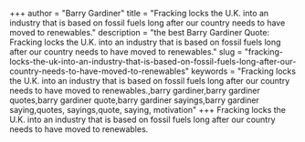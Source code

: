 +++
author = "Barry Gardiner"
title = "Fracking locks the U.K. into an industry that is based on fossil fuels long after our country needs to have moved to renewables."
description = "the best Barry Gardiner Quote: Fracking locks the U.K. into an industry that is based on fossil fuels long after our country needs to have moved to renewables."
slug = "fracking-locks-the-uk-into-an-industry-that-is-based-on-fossil-fuels-long-after-our-country-needs-to-have-moved-to-renewables"
keywords = "Fracking locks the U.K. into an industry that is based on fossil fuels long after our country needs to have moved to renewables.,barry gardiner,barry gardiner quotes,barry gardiner quote,barry gardiner sayings,barry gardiner saying,quotes, sayings,quote, saying, motivation"
+++
Fracking locks the U.K. into an industry that is based on fossil fuels long after our country needs to have moved to renewables.
